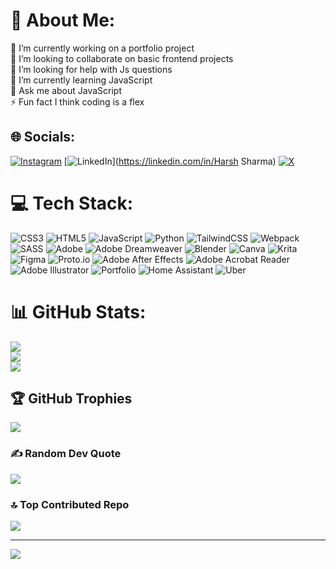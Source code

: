 # 💫 About Me:
🔭 I’m currently working on a portfolio project<br>👯 I’m looking to collaborate on basic frontend projects<br>🤝 I’m looking for help with Js questions<br>🌱 I’m currently learning JavaScript<br>💬 Ask me about JavaScript<br>⚡ Fun fact I think coding is a flex


## 🌐 Socials:
[![Instagram](https://img.shields.io/badge/Instagram-%23E4405F.svg?logo=Instagram&logoColor=white)](https://instagram.com/h4rSheys_here) [![LinkedIn](https://img.shields.io/badge/LinkedIn-%230077B5.svg?logo=linkedin&logoColor=white)](https://linkedin.com/in/Harsh Sharma) [![X](https://img.shields.io/badge/X-black.svg?logo=X&logoColor=white)](https://x.com/h4rsh0301_mern) 

# 💻 Tech Stack:
![CSS3](https://img.shields.io/badge/css3-%231572B6.svg?style=flat&logo=css3&logoColor=white) ![HTML5](https://img.shields.io/badge/html5-%23E34F26.svg?style=flat&logo=html5&logoColor=white) ![JavaScript](https://img.shields.io/badge/javascript-%23323330.svg?style=flat&logo=javascript&logoColor=%23F7DF1E) ![Python](https://img.shields.io/badge/python-3670A0?style=flat&logo=python&logoColor=ffdd54) ![TailwindCSS](https://img.shields.io/badge/tailwindcss-%2338B2AC.svg?style=flat&logo=tailwind-css&logoColor=white) ![Webpack](https://img.shields.io/badge/webpack-%238DD6F9.svg?style=flat&logo=webpack&logoColor=black) ![SASS](https://img.shields.io/badge/SASS-hotpink.svg?style=flat&logo=SASS&logoColor=white) ![Adobe](https://img.shields.io/badge/adobe-%23FF0000.svg?style=flat&logo=adobe&logoColor=white) ![Adobe Dreamweaver](https://img.shields.io/badge/Adobe%20Dreamweaver-FF61F6.svg?style=flat&logo=Adobe%20Dreamweaver&logoColor=white) ![Blender](https://img.shields.io/badge/blender-%23F5792A.svg?style=flat&logo=blender&logoColor=white) ![Canva](https://img.shields.io/badge/Canva-%2300C4CC.svg?style=flat&logo=Canva&logoColor=white) ![Krita](https://img.shields.io/badge/Krita-203759?style=flat&logo=krita&logoColor=EEF37B) ![Figma](https://img.shields.io/badge/figma-%23F24E1E.svg?style=flat&logo=figma&logoColor=white) ![Proto.io](https://img.shields.io/badge/Proto.io-161637?style=flat&logo=proto.io&logoColor=00e5ff) ![Adobe After Effects](https://img.shields.io/badge/Adobe%20After%20Effects-9999FF.svg?style=flat&logo=Adobe%20After%20Effects&logoColor=white) ![Adobe Acrobat Reader](https://img.shields.io/badge/Adobe%20Acrobat%20Reader-EC1C24.svg?style=flat&logo=Adobe%20Acrobat%20Reader&logoColor=white) ![Adobe Illustrator](https://img.shields.io/badge/adobe%20illustrator-%23FF9A00.svg?style=flat&logo=adobe%20illustrator&logoColor=white) ![Portfolio](https://img.shields.io/badge/Portfolio-%23000000.svg?style=flat&logo=firefox&logoColor=#FF7139) ![Home Assistant](https://img.shields.io/badge/home%20assistant-%2341BDF5.svg?style=flat&logo=home-assistant&logoColor=white) ![Uber](https://img.shields.io/badge/Uber-%23000000.svg?style=flat&logo=Uber&logoColor=white)
# 📊 GitHub Stats:
![](https://github-readme-stats.vercel.app/api?username=h4rSheys&theme=tokyonight&hide_border=false&include_all_commits=true&count_private=true)<br/>
![](https://github-readme-streak-stats.herokuapp.com/?user=h4rSheys&theme=tokyonight&hide_border=false)<br/>
![](https://github-readme-stats.vercel.app/api/top-langs/?username=h4rSheys&theme=tokyonight&hide_border=false&include_all_commits=true&count_private=true&layout=compact)

## 🏆 GitHub Trophies
![](https://github-profile-trophy.vercel.app/?username=h4rSheys&theme=tokyonight&no-frame=false&no-bg=false&margin-w=4)

### ✍️ Random Dev Quote
![](https://quotes-github-readme.vercel.app/api?type=horizontal&theme=tokyonight)

### 🔝 Top Contributed Repo
![](https://github-contributor-stats.vercel.app/api?username=h4rSheys&limit=5&theme=tokyonight&combine_all_yearly_contributions=true)

---
[![](https://visitcount.itsvg.in/api?id=h4rSheys&icon=0&color=1)](https://visitcount.itsvg.in)

<!-- Proudly created with GPRM ( https://gprm.itsvg.in ) -->

